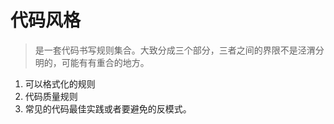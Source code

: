 # 代码风格

> 是一套代码书写规则集合。大致分成三个部分，三者之间的界限不是泾渭分明的，可能有有重合的地方。

1. 可以格式化的规则
2. 代码质量规则
3. 常见的代码最佳实践或者要避免的反模式。



